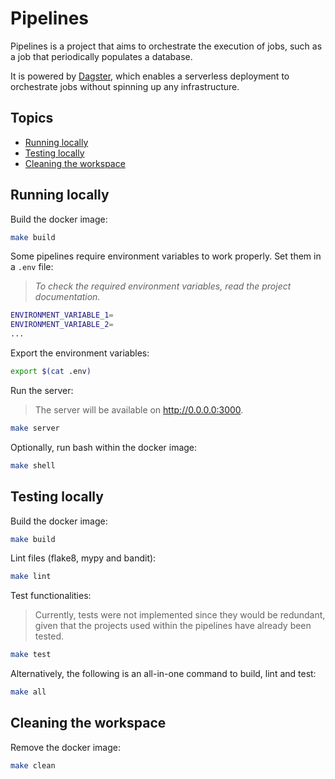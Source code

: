 # Pipelines

Pipelines is a project that aims to orchestrate the execution of jobs, such as a job that periodically populates a database.

It is powered by [Dagster](https://dagster.io/), which enables a serverless deployment to orchestrate jobs without spinning up any infrastructure.

## Topics

* [Running locally](#running-locally)
* [Testing locally](#testing-locally)
* [Cleaning the workspace](#cleaning-the-workspace)

## Running locally

Build the docker image:

```sh
make build
```

Some pipelines require environment variables to work properly. Set them in a `.env` file:

> *To check the required environment variables, read the project documentation.*

```sh
ENVIRONMENT_VARIABLE_1=
ENVIRONMENT_VARIABLE_2=
...
```

Export the environment variables:

```sh
export $(cat .env)
```

Run the server:

> The server will be available on http://0.0.0.0:3000.

```sh
make server
```

Optionally, run bash within the docker image:

```sh
make shell
```

## Testing locally

Build the docker image:

```sh
make build
```

Lint files (flake8, mypy and bandit):

```sh
make lint
```

Test functionalities:

> Currently, tests were not implemented since they would be redundant, given that the projects used within the pipelines have already been tested.

```sh
make test
```

Alternatively, the following is an all-in-one command to build, lint and test:

```sh
make all
```

## Cleaning the workspace

Remove the docker image:

```sh
make clean
```
